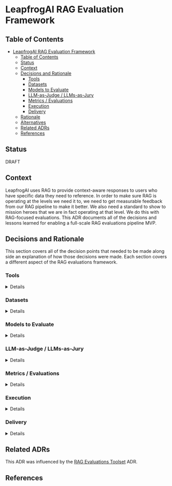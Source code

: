 # LeapfrogAI RAG Evaluation Framework

## Table of Contents

- [LeapfrogAI RAG Evaluation Framework](#leapfrogai-rag-evaluation-framework)
  - [Table of Contents](#table-of-contents)
  - [Status](#status)
  - [Context](#context)
  - [Decisions and Rationale](#decisions-and-rationale)
    - [Tools](#tools)
    - [Datasets](#datasets)
    - [Models to Evaluate](#models-to-evaluate)
    - [LLM-as-Judge / LLMs-as-Jury](#llm-as-judge--llms-as-jury)
    - [Metrics / Evaluations](#metrics--evaluations)
    - [Execution](#execution)
    - [Delivery](#delivery)
  - [Rationale](#rationale)
  - [Alternatives](#alternatives)
  - [Related ADRs](#related-adrs)
  - [References](#references)

## Status

DRAFT

## Context

LeapfrogAI uses RAG to provide context-aware responses to users who have specific data they need to reference. In order to make sure RAG is operating at the levels we need it to, we need to get measurable feedback from our RAG pipeline to make it better. We also need a standard to show to mission heroes that we are in fact operating at that level. We do this with RAG-focused evaluations. This ADR documents all of the decisions and lessons learned for enabling a full-scale RAG evaluations pipeline MVP.

## Decisions and Rationale

This section covers all of the decision points that needed to be made along side an explanation of how those decisions were made. Each section covers a different aspect of the RAG evaluations framework.

### Tools
<details>
  <summary>Details</summary>

  #### Decision
  The primary toolset for architecting RAG evaluations will be **[DeepEval](https://docs.confident-ai.com/)**.
  #### Rationale
  Please see the the [RAG Evaluations Toolset](/adr/0004-rag-eval-toolset.md) ADR for an in-depth discussion of why DeepEval was chosen over other alternatives.

</details>

### Datasets
<details>
  <summary>Details</summary>

  #### Decision
  To handle RAG evaluations, two types of datasets were determined to be needed:
  - Question/Answer (QA)
  - Needle in a Haystack (NIAH)

  A QA dataset should contain a set of [test cases](https://docs.confident-ai.com/docs/evaluation-test-cases) that have:
  - Questions, which will be prompted to the LLM
  - Ground truth answers, which will be used to compare against the generated answer by the LLM
  - Context, which will contain the correct piece of source documentation that supports the true answer

  A dataset for [NIAH Testing](https://arize.com/blog-course/the-needle-in-a-haystack-test-evaluating-the-performance-of-llm-rag-systems/) should contain:
  - A series of irrelevant texts of varying context length that have one point of information hidden within

  To support these needs, two datasets were created:
  -

  #### Rationale

</details>

### Models to Evaluate
<details>
  <summary>Details</summary>

  #### Decision

  #### Rationale

</details>

### LLM-as-Judge / LLMs-as-Jury
<details>
  <summary>Details</summary>

  #### Decision

  #### Rationale

</details>

### Metrics / Evaluations
<details>
  <summary>Details</summary>

  #### Decision

  #### Rationale

</details>

### Execution
<details>
  <summary>Details</summary>

  #### Decision

  #### Rationale

</details>

### Delivery
<details>
  <summary>Details</summary>

  #### Decision

  #### Rationale

</details>

## Related ADRs
This ADR was influenced by the [RAG Evaluations Toolset](/adr/0004-rag-eval-toolset.md) ADR.

## References
